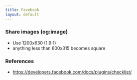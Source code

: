 ```yaml
---
title: Facebook
layout: default
---
```


### Share images (og:image)

 * Use 1200x630 (1.9:1)
 * anything less than 600x315 becomes square

### References

 * https://developers.facebook.com/docs/plugins/checklist/

